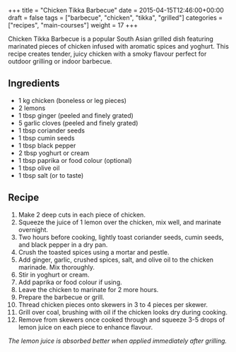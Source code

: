 +++
title = "Chicken Tikka Barbecue"
date = 2015-04-15T12:46:00+00:00
draft = false
tags = ["barbecue", "chicken", "tikka", "grilled"]
categories = ["recipes", "main-courses"]
weight = 17
+++

Chicken Tikka Barbecue is a popular South Asian grilled dish featuring marinated pieces of chicken infused with aromatic spices and yoghurt. This recipe creates tender, juicy chicken with a smoky flavour perfect for outdoor grilling or indoor barbecue.

## Ingredients

- 1 kg chicken (boneless or leg pieces)  
- 2 lemons  
- 1 tbsp ginger (peeled and finely grated)  
- 5 garlic cloves (peeled and finely grated)  
- 1 tbsp coriander seeds  
- 1 tbsp cumin seeds  
- 1 tbsp black pepper  
- 2 tbsp yoghurt or cream  
- 1 tbsp paprika or food colour (optional)  
- 1 tbsp olive oil  
- 1 tbsp salt (or to taste)  

## Recipe

1. Make 2 deep cuts in each piece of chicken.  
2. Squeeze the juice of 1 lemon over the chicken, mix well, and marinate overnight.  
3. Two hours before cooking, lightly toast coriander seeds, cumin seeds, and black pepper in a dry pan.  
4. Crush the toasted spices using a mortar and pestle.  
5. Add ginger, garlic, crushed spices, salt, and olive oil to the chicken marinade. Mix thoroughly.  
6. Stir in yoghurt or cream.  
7. Add paprika or food colour if using.  
8. Leave the chicken to marinate for 2 more hours.  
9. Prepare the barbecue or grill.  
10. Thread chicken pieces onto skewers in 3 to 4 pieces per skewer.  
11. Grill over coal, brushing with oil if the chicken looks dry during cooking.  
12. Remove from skewers once cooked through and squeeze 3-5 drops of lemon juice on each piece to enhance flavour.  

*The lemon juice is absorbed better when applied immediately after grilling.*

